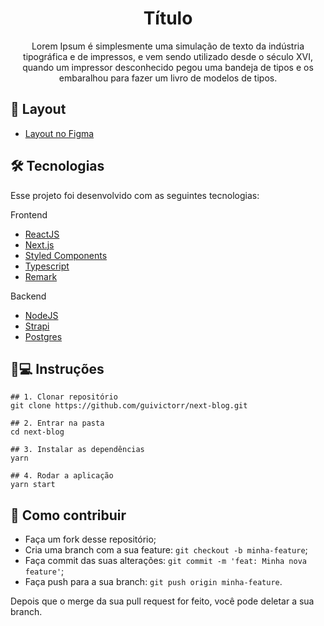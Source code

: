 <h1 align='center'>Título</h1>
<p align='center'>Lorem Ipsum é simplesmente uma simulação de texto da indústria tipográfica e de impressos, e vem sendo utilizado desde o século XVI, quando um impressor desconhecido pegou uma bandeja de tipos e os embaralhou para fazer um livro de modelos de tipos.</p>

## 💄 Layout

- [Layout no Figma](https://www.figma.com/file/pISK0FCtXnK5G7VS6pN3lo/Portfolio?node-id=0%3A1)

## 🛠 Tecnologias

Esse projeto foi desenvolvido com as seguintes tecnologias:

Frontend

- [ReactJS](https://pt-br.reactjs.org)
- [Next.js](https://nextjs.org)
- [Styled Components](styled-components.com/)
- [Typescript](typescriptlang.org/)
- [Remark](https://remark.js.org/)

Backend

- [NodeJS](https://nodejs.org/)
- [Strapi](https://strapi.io/)
- [Postgres](https://www.postgresql.org)

## 📱💻 Instruções

```
## 1. Clonar repositório
git clone https://github.com/guivictorr/next-blog.git

## 2. Entrar na pasta
cd next-blog

## 3. Instalar as dependências
yarn

## 4. Rodar a aplicação
yarn start
```

## 🤔 Como contribuir

- Faça um fork desse repositório;
- Cria uma branch com a sua feature: `git checkout -b minha-feature`;
- Faça commit das suas alterações: `git commit -m 'feat: Minha nova feature'`;
- Faça push para a sua branch: `git push origin minha-feature`.

Depois que o merge da sua pull request for feito, você pode deletar a sua branch.
